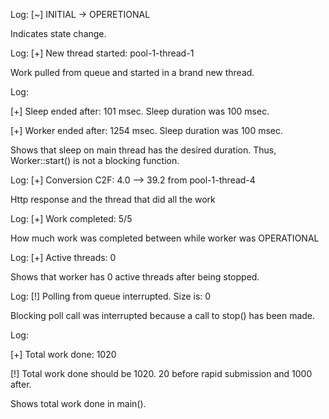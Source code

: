 Log: [~] INITIAL -> OPERETIONAL

Indicates state change.

Log: [+] New thread started: pool-1-thread-1

Work pulled from queue and started in a brand new thread.

Log:

[+] Sleep ended after: 101 msec. Sleep duration was 100 msec.

[+] Worker ended after: 1254 msec. Sleep duration was 100 msec.

Shows that sleep on main thread has the desired duration. Thus, Worker::start() is not a blocking function.

Log: [+] Conversion C2F: 4.0 --> 39.2 from pool-1-thread-4

Http response and the thread that did all the work

Log: [+] Work completed: 5/5

How much work was completed between while worker was OPERATIONAL

Log: [+] Active threads: 0

Shows that worker has 0 active threads after being stopped.

Log: [!] Polling from queue interrupted. Size is: 0

Blocking poll call was interrupted because a call to stop() has been made.

Log:

[+] Total work done: 1020

[!] Total work done should be 1020. 20 before rapid submission and 1000 after.

Shows total work done in main().
